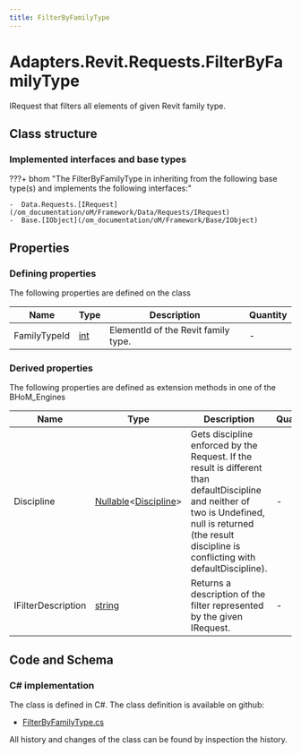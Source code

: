 ```yaml
---
title: FilterByFamilyType
---
```


# Adapters.Revit.Requests.FilterByFamilyType

IRequest that filters all elements of given Revit family type.

## Class structure

### Implemented interfaces and base types

???+ bhom "The FilterByFamilyType in inheriting from the following base type(s) and implements the following interfaces:"

    -  Data.Requests.[IRequest](/om_documentation/oM/Framework/Data/Requests/IRequest)
    -  Base.[IObject](/om_documentation/oM/Framework/Base/IObject)


## Properties



### Defining properties

The following properties are defined on the class

| Name             | Type             | Description      | Quantity         |
|------------------|------------------|------------------|------------------|
| FamilyTypeId | [int](https://learn.microsoft.com/en-us/dotnet/api/System.Int32?view=netstandard-2.0) | ElementId of the Revit family type. | - |


### Derived properties

The following properties are defined as extension methods in one of the BHoM_Engines

| Name             | Type             | Description      | Quantity         | Engine           |
|------------------|------------------|------------------|------------------|------------------|
| Discipline | [Nullable](https://learn.microsoft.com/en-us/dotnet/api/System.Nullable-1?view=netstandard-2.0)&lt;[Discipline](/om_documentation/oM/Adapter/Adapters/Revit/Enums/Discipline)&gt; | Gets discipline enforced by the Request. If the result is different than defaultDiscipline and neither of two is Undefined, null is returned (the result discipline is conflicting with defaultDiscipline). | - | Revit_Engine |
| IFilterDescription | [string](https://learn.microsoft.com/en-us/dotnet/api/System.String?view=netstandard-2.0) | Returns a description of the filter represented by the given IRequest. | - | Revit_Engine |


## Code and Schema

### C# implementation

The class is defined in C#. The class definition is available on github:

- [FilterByFamilyType.cs](https://github.com/BHoM/Revit_Toolkit/blob/develop/Revit_oM/Requests/FilterByFamilyType.cs)

All history and changes of the class can be found by inspection the history.
